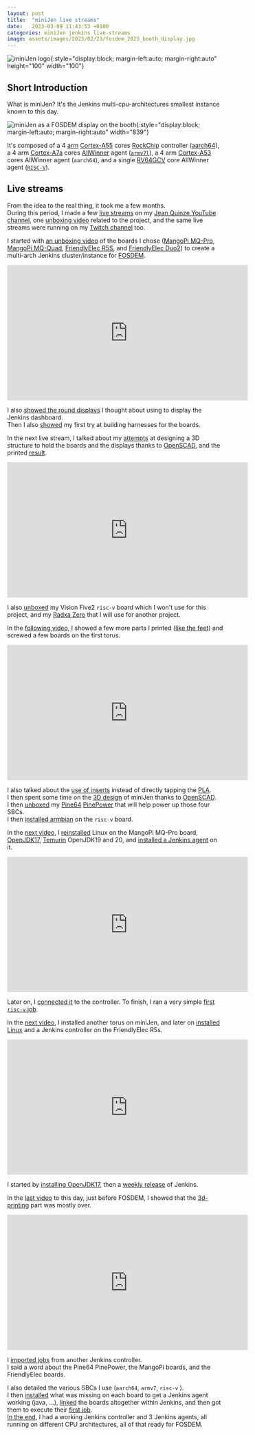 ```yaml
---  
layout: post      
title:  "miniJen live streams"      
date:   2023-03-09 11:43:53 +0100      
categories: miniJen jenkins live-streams      
image: assets/images/2023/02/23/fosdem_2023_booth_display.jpg
---   
```

![miniJen logo](/media/images/2023/02/16/image2.png){:style="display:block; margin-left:auto; margin-right:auto" height="100" width="100"}

## Short Introduction

What is miniJen? It's the Jenkins multi-cpu-architectures smallest instance known to this day.

![miniJen as a FOSDEM display on the booth](/media/images/2023/02/16/fosdem_2023_booth_display.jpg){:style="display:block; margin-left:auto; margin-right:auto" width="839"}

It's composed of a 4 [arm](https://en.wikipedia.org/wiki/Arm_(company)) [Cortex-A55](https://en.wikipedia.org/wiki/ARM_Cortex-A55) cores [RockChip](https://en.wikipedia.org/wiki/Rockchip) controller ([aarch64](https://en.wikipedia.org/wiki/AArch64#ARMv8.2-A)), a 4 arm [Cortex-A7a](https://en.wikipedia.org/wiki/ARM_Cortex-A7) cores [AllWinner](https://en.wikipedia.org/wiki/Allwinner_Technology) agent ([`armv7l`](https://en.wikipedia.org/wiki/ARM_architecture_family#AArch32)), a 4 arm [Cortex-A53](https://en.wikipedia.org/wiki/ARM_Cortex-A53) cores AllWinner agent (`aarch64`), and a single [RV64GCV](https://linux-sunxi.org/D1#cite_note-riscv_extensions-4) core AllWinner agent ([`RISC-V`](https://en.wikipedia.org/wiki/RISC-V)).

## Live streams

From the idea to the real thing, it took me a few months.   
During this period, I made a few [live streams](https://www.youtube.com/@jeanquinze/streams) on my [Jean Quinze YouTube channel](https://www.youtube.com/@jeanquinze/featured), one [unboxing video](https://www.youtube.com/watch?v=qdHSuClqtic&t=14s) related to the project, and the same live streams were running on my [Twitch channel](https://www.twitch.tv/poddingue) too.

I started with [an unboxing video](https://www.youtube.com/watch?v=yRGtqB0-iHY&t=1420s) of the boards I chose ([MangoPi MQ-Pro](https://mangopi.org/mangopi_mqpro), [MangoPi MQ-Quad](https://mangopi.org/mqquad), [FriendlyElec R5S](https://wiki.friendlyelec.com/wiki/index.php/NanoPi_R5S), and [FriendlyElec Duo2](https://wiki.friendlyelec.com/wiki/index.php/NanoPi_Duo2)) to create a multi-arch Jenkins cluster/instance for [FOSDEM](https://hackaday.com/2023/03/01/fosdem-2023-an-open-source-conference-literally/).

<iframe width="560" height="315" src="https://www.youtube.com/embed/yRGtqB0-iHY" title="YouTube video player" frameborder="0" allow="accelerometer; autoplay; clipboard-write; encrypted-media; gyroscope; picture-in-picture; web-share" allowfullscreen></iframe>

I also [showed the round displays](https://www.youtube.com/live/yRGtqB0-iHY?feature=share&t=278) I thought about using to display the Jenkins dashboard.  
Then I also [showed](https://www.youtube.com/live/yRGtqB0-iHY?feature=share&t=907) my first try at building harnesses for the boards.

In the next live stream, I talked about my [attempts](https://www.youtube.com/live/872Th2E-bRo?feature=share&t=371) at designing a 3D structure to hold the boards and the displays thanks to [OpenSCAD](https://openscad.org/), and the printed [result](https://www.youtube.com/live/872Th2E-bRo?feature=share&t=464).

<iframe width="560" height="315" src="https://www.youtube.com/embed/872Th2E-bRo" title="YouTube video player" frameborder="0" allow="accelerometer; autoplay; clipboard-write; encrypted-media; gyroscope; picture-in-picture; web-share" allowfullscreen></iframe>

I also [unboxed](https://www.youtube.com/live/872Th2E-bRo?feature=share&t=1086) my Vision Five2 `risc-v` board which I won't use for this project, and my [Radxa Zero](https://www.youtube.com/live/872Th2E-bRo?feature=share&t=1395) that I will use for another project.

In the [following video](https://www.youtube.com/watch?v=Sw3By1sY2xw), I showed a few more parts I printed ([like the feet](https://www.youtube.com/live/Sw3By1sY2xw?feature=share&t=298)) and screwed a few boards on the first torus.

<iframe width="560" height="315" src="https://www.youtube.com/embed/Sw3By1sY2xw" title="YouTube video player" frameborder="0" allow="accelerometer; autoplay; clipboard-write; encrypted-media; gyroscope; picture-in-picture; web-share" allowfullscreen></iframe>

I also talked about the [use of inserts](https://www.youtube.com/live/Sw3By1sY2xw?feature=share&t=638) instead of directly tapping the [PLA](https://en.wikipedia.org/wiki/Polylactic_acid).  
I then spent some time on the [3D design](https://www.youtube.com/live/Sw3By1sY2xw?feature=share&t=815) of miniJen thanks to [OpenSCAD](https://en.wikipedia.org/wiki/OpenSCAD).  
I then [unboxed](https://www.youtube.com/live/Sw3By1sY2xw?feature=share&t=939) my [Pine64](https://www.pine64.org/) [PinePower](https://www.pine64.org/pinepowerdesktop/) that will help power up those four SBCs.  
I then [installed armbian](https://www.youtube.com/live/Sw3By1sY2xw?feature=share&t=1464) on the `risc-v` board.

In the [next video](https://www.youtube.com/watch?v=xtI1nwwe70A&t=670s), I [reinstalled](https://www.youtube.com/live/xtI1nwwe70A?feature=share&t=324) Linux on the MangoPi MQ-Pro board, [OpenJDK17](https://en.wikipedia.org/wiki/OpenJDK), [Temurin](https://en.wikipedia.org/wiki/Adoptium) OpenJDK19 and 20, and [installed a Jenkins agent](https://www.youtube.com/live/xtI1nwwe70A?feature=share&t=2220) on it.

<iframe width="560" height="315" src="https://www.youtube.com/embed/xtI1nwwe70A" title="YouTube video player" frameborder="0" allow="accelerometer; autoplay; clipboard-write; encrypted-media; gyroscope; picture-in-picture; web-share" allowfullscreen></iframe>

Later on, I [connected it](https://www.youtube.com/live/xtI1nwwe70A?feature=share&t=3147) to the controller. To finish, I ran a very simple [first `risc-v` job](https://www.youtube.com/live/xtI1nwwe70A?feature=share&t=3524).


In the [next video](https://www.youtube.com/watch?v=hgVVU3qJHIE&t=8s), I installed another torus on miniJen, and later on [installed Linux](https://www.youtube.com/live/hgVVU3qJHIE?feature=share&t=1234) and a Jenkins controller on the FriendlyElec R5s.

<iframe width="560" height="315" src="https://www.youtube.com/embed/hgVVU3qJHIE" title="YouTube video player" frameborder="0" allow="accelerometer; autoplay; clipboard-write; encrypted-media; gyroscope; picture-in-picture; web-share" allowfullscreen></iframe>

I started by [installing OpenJDK17](https://www.youtube.com/live/hgVVU3qJHIE?feature=share&t=1749), then a [weekly release](https://www.youtube.com/live/hgVVU3qJHIE?feature=share&t=1884) of Jenkins.

In the [last video](https://www.youtube.com/watch?v=biLgBwrNzsQ) to this day, just before FOSDEM, I showed that the [3d-printing](https://www.youtube.com/live/biLgBwrNzsQ?feature=share&t=198) part was mostly over.

<iframe width="560" height="315" src="https://www.youtube.com/embed/biLgBwrNzsQ" title="YouTube video player" frameborder="0" allow="accelerometer; autoplay; clipboard-write; encrypted-media; gyroscope; picture-in-picture; web-share" allowfullscreen></iframe>

I [imported jobs](https://www.youtube.com/live/biLgBwrNzsQ?feature=share&t=513) from another Jenkins controller.  
I said a word about the Pine64 PinePower, the MangoPi boards, and the FriendlyElec boards.

I also detailed the various SBCs I use (`aarch64`, `armv7`, `risc-v` ).  
I then [installed](https://www.youtube.com/live/biLgBwrNzsQ?feature=share&t=706) what was missing on each board to get a Jenkins agent working (java, ...), [linked](https://www.youtube.com/live/biLgBwrNzsQ?feature=share&t=1514) the boards altogether within Jenkins, and then got them to execute their [first job](https://www.youtube.com/live/biLgBwrNzsQ?feature=share&t=1779).   
[In the end](https://www.youtube.com/live/biLgBwrNzsQ?feature=share&t=2882), I had a working Jenkins controller and 3 Jenkins agents, all running on different CPU architectures, all of that ready for FOSDEM.